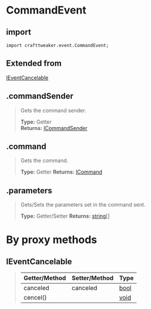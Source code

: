 # CommandEvent

## import
`import crafttweaker.event.CommandEvent;`

## Extended from
[IEventCancelable](/CraftTweaker/Vanilla/Events/IEventCancelable.md)

## .commandSender
> Gets the command sender.
>
> **Type:** Getter  
> **Returns:** [ICommandSender](/CraftTweaker/Vanilla/Command/ICommandSender.md)

## .command
> Gets the command.
>
> **Type:** Getter
> **Returns:** [ICommand](/CraftTweaker/Vanilla/Command/ICommand.md)

## .parameters
> Gets/Sets the parameters set in the command sent.
>
> **Type:** Getter/Setter
> **Returns:** [string](/CraftTweaker/Vanilla/Base-Types/string.md)[]

# By proxy methods

## IEventCancelable
> | Getter/Method   | Setter/Method     | Type                  |
> |-----------------|-------------------|-----------------------|
> | canceled        | canceled          | [bool](/CraftTweaker/Vanilla/Base-Types/bool.md)                  |
> | cencel()        |                   | [void](/CraftTweaker/Vanilla/Base-Types/void.md)                  |